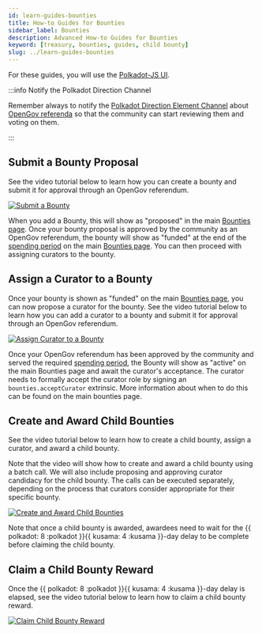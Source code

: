 ```yaml
---
id: learn-guides-bounties
title: How-to Guides for Bounties
sidebar_label: Bounties
description: Advanced How-to Guides for Bounties
keyword: [treasury, bounties, guides, child bounty]
slug: ../learn-guides-bounties
---
```


For these guides, you will use the [Polkadot-JS UI](https://polkadot.js.org/apps/#/explorer).

:::info Notify the Polkadot Direction Channel

Remember always to notify the
[Polkadot Direction Element Channel](https://matrix.to/#/#Polkadot-Direction:parity.io) about
[OpenGov referenda](./learn-polkadot-opengov.md#referenda) so that the community can start reviewing
them and voting on them.

:::

## Submit a Bounty Proposal

See the video tutorial below to learn how you can create a bounty and submit it for approval through
an OpenGov referendum.

[![Submit a Bounty](https://img.youtube.com/vi/8Cft1-8RWmk/0.jpg)](https://www.youtube.com/watch?v=8Cft1-8RWmk)

When you add a Bounty, this will show as "proposed" in the main
[Bounties page](https://polkadot.js.org/apps/#/bounties). Once your bounty proposal is approved by
the community as an OpenGov referendum, the bounty will show as "funded" at the end of the
[spending period](../general/glossary.md#spend-period) on the main
[Bounties page](https://polkadot.js.org/apps/#/bounties). You can then proceed with assigning
curators to the bounty.

## Assign a Curator to a Bounty

Once your bounty is shown as "funded" on the main
[Bounties page](https://polkadot.js.org/apps/#/bounties), you can now propose a curator for the
bounty. See the video tutorial below to learn how you can add a curator to a bounty and submit it
for approval through an OpenGov referendum.

[![Assign Curator to a Bounty](https://img.youtube.com/vi/TM7vk3oP9IA/0.jpg)](https://www.youtube.com/watch?v=TM7vk3oP9IA)

Once your OpenGov referendum has been approved by the community and served the required
[spending period](../general/glossary.md#spend-period), the Bounty will show as "active" on the main
Bounties page and await the curator's acceptance. The curator needs to formally accept the curator
role by signing an `bounties.acceptCurator` extrinsic. More information about when to do this can be
found on the main bounties page.

## Create and Award Child Bounties

See the video tutorial below to learn how to create a child bounty, assign a curator, and award a
child bounty.

Note that the video will show how to create and award a child bounty using a batch call. We will
also include proposing and approving curator candidacy for the child bounty. The calls can be
executed separately, depending on the process that curators consider appropriate for their specific
bounty.

[![Create and Award Child Bounties](https://img.youtube.com/vi/mLpvx0OQoyM/0.jpg)](https://www.youtube.com/watch?v=mLpvx0OQoyM)

Note that once a child bounty is awarded, awardees need to wait for the
{{ polkadot: 8 :polkadot }}{{ kusama: 4 :kusama }}-day delay to be complete before claiming the
child bounty.

## Claim a Child Bounty Reward

Once the {{ polkadot: 8 :polkadot }}{{ kusama: 4 :kusama }}-day delay is elapsed, see the video
tutorial below to learn how to claim a child bounty reward.

[![Claim Child Bounty Reward](https://img.youtube.com/vi/db82aHgy23c/0.jpg)](https://www.youtube.com/watch?v=db82aHgy23c)
